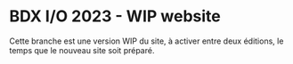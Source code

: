 # BDX I/O 2023 - WIP website

Cette branche est une version WIP du site, à activer entre deux éditions, le temps que le nouveau site soit préparé.